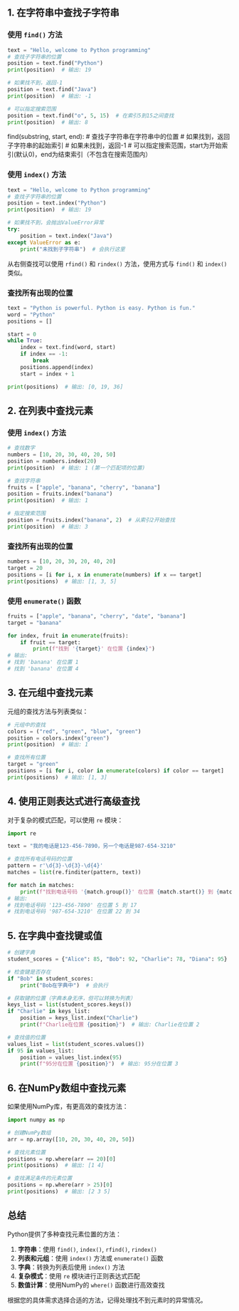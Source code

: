 ## 1. 在字符串中查找子字符串

### 使用 `find()` 方法
```python
text = "Hello, welcome to Python programming"
# 查找子字符串的位置
position = text.find("Python")
print(position)  # 输出: 19

# 如果找不到，返回-1
position = text.find("Java")
print(position)  # 输出: -1

# 可以指定搜索范围
position = text.find("o", 5, 15)  # 在索引5到15之间查找
print(position)  # 输出: 8
```

find(substring, start, end): 
    # 查找子字符串在字符串中的位置
    # 如果找到，返回子字符串的起始索引
    # 如果未找到，返回-1
    # 可以指定搜索范围，start为开始索引(默认0)，end为结束索引（不包含在搜索范围内）


### 使用 `index()` 方法
```python
text = "Hello, welcome to Python programming"
# 查找子字符串的位置
position = text.index("Python")
print(position)  # 输出: 19

# 如果找不到，会抛出ValueError异常
try:
    position = text.index("Java")
except ValueError as e:
    print("未找到子字符串")  # 会执行这里
```
从右侧查找可以使用  `rfind()` 和 `rindex()` 方法，使用方式与 `find()` 和 `index()` 类似。

### 查找所有出现的位置
```python
text = "Python is powerful. Python is easy. Python is fun."
word = "Python"
positions = []

start = 0
while True:
    index = text.find(word, start)
    if index == -1:
        break
    positions.append(index)
    start = index + 1

print(positions)  # 输出: [0, 19, 36]
```

## 2. 在列表中查找元素

### 使用 `index()` 方法
```python
# 查找数字
numbers = [10, 20, 30, 40, 20, 50]
position = numbers.index(20)
print(position)  # 输出: 1 (第一个匹配项的位置)

# 查找字符串
fruits = ["apple", "banana", "cherry", "banana"]
position = fruits.index("banana")
print(position)  # 输出: 1

# 指定搜索范围
position = fruits.index("banana", 2)  # 从索引2开始查找
print(position)  # 输出: 3
```

### 查找所有出现的位置
```python
numbers = [10, 20, 30, 20, 40, 20]
target = 20
positions = [i for i, x in enumerate(numbers) if x == target]
print(positions)  # 输出: [1, 3, 5]
```

### 使用 `enumerate()` 函数
```python
fruits = ["apple", "banana", "cherry", "date", "banana"]
target = "banana"

for index, fruit in enumerate(fruits):
    if fruit == target:
        print(f"找到 '{target}' 在位置 {index}")
# 输出:
# 找到 'banana' 在位置 1
# 找到 'banana' 在位置 4
```

## 3. 在元组中查找元素

元组的查找方法与列表类似：

```python
# 元组中的查找
colors = ("red", "green", "blue", "green")
position = colors.index("green")
print(position)  # 输出: 1

# 查找所有位置
target = "green"
positions = [i for i, color in enumerate(colors) if color == target]
print(positions)  # 输出: [1, 3]
```

## 4. 使用正则表达式进行高级查找

对于复杂的模式匹配，可以使用 `re` 模块：

```python
import re

text = "我的电话是123-456-7890，另一个电话是987-654-3210"

# 查找所有电话号码的位置
pattern = r'\d{3}-\d{3}-\d{4}'
matches = list(re.finditer(pattern, text))

for match in matches:
    print(f"找到电话号码 '{match.group()}' 在位置 {match.start()} 到 {match.end()}")
# 输出:
# 找到电话号码 '123-456-7890' 在位置 5 到 17
# 找到电话号码 '987-654-3210' 在位置 22 到 34
```

## 5. 在字典中查找键或值

```python
# 创建字典
student_scores = {"Alice": 85, "Bob": 92, "Charlie": 78, "Diana": 95}

# 检查键是否存在
if "Bob" in student_scores:
    print("Bob在字典中")  # 会执行

# 获取键的位置（字典本身无序，但可以转换为列表）
keys_list = list(student_scores.keys())
if "Charlie" in keys_list:
    position = keys_list.index("Charlie")
    print(f"Charlie在位置 {position}")  # 输出: Charlie在位置 2

# 查找值的位置
values_list = list(student_scores.values())
if 95 in values_list:
    position = values_list.index(95)
    print(f"95分在位置 {position}")  # 输出: 95分在位置 3
```

## 6. 在NumPy数组中查找元素

如果使用NumPy库，有更高效的查找方法：

```python
import numpy as np

# 创建NumPy数组
arr = np.array([10, 20, 30, 40, 20, 50])

# 查找元素位置
positions = np.where(arr == 20)[0]
print(positions)  # 输出: [1 4]

# 查找满足条件的元素位置
positions = np.where(arr > 25)[0]
print(positions)  # 输出: [2 3 5]
```

## 总结

Python提供了多种查找元素位置的方法：

1. **字符串**：使用 `find()`, `index()`, `rfind()`, `rindex()`
2. **列表和元组**：使用 `index()` 方法或 `enumerate()` 函数
3. **字典**：转换为列表后使用 `index()` 方法
4. **复杂模式**：使用 `re` 模块进行正则表达式匹配
5. **数值计算**：使用NumPy的 `where()` 函数进行高效查找

根据您的具体需求选择合适的方法，记得处理找不到元素时的异常情况。